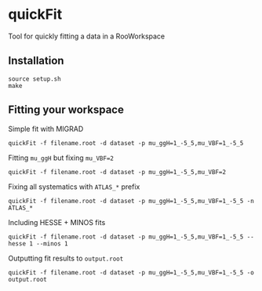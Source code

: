 # quickFit
Tool for quickly fitting a data in a RooWorkspace

## Installation
```
source setup.sh
make
```

## Fitting your workspace
Simple fit with MIGRAD
```
quickFit -f filename.root -d dataset -p mu_ggH=1_-5_5,mu_VBF=1_-5_5
```

Fitting `mu_ggH` but fixing `mu_VBF=2`
```
quickFit -f filename.root -d dataset -p mu_ggH=1_-5_5,mu_VBF=2
```

Fixing all systematics with `ATLAS_*` prefix
```
quickFit -f filename.root -d dataset -p mu_ggH=1_-5_5,mu_VBF=1_-5_5 -n ATLAS_*
```

Including HESSE + MINOS fits
```
quickFit -f filename.root -d dataset -p mu_ggH=1_-5_5,mu_VBF=1_-5_5 --hesse 1 --minos 1
```

Outputting fit results to `output.root`
```
quickFit -f filename.root -d dataset -p mu_ggH=1_-5_5,mu_VBF=1_-5_5 -o output.root
```
